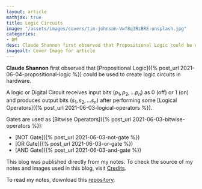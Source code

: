```yaml
---
layout: article
mathjax: true
title: Logic Circuits
image: "/assets/images/covers/tim-johnson-Vwf8q3RzBRE-unsplash.jpg"
categories:
- DM
desc: Claude Shannon first observed that Propositional Logic could be used to create logic circuits in hardware. 
imagealt: Cover Image for article
---
```


<b>Claude Shannon</b> first observed that [Propositional Logic]({% post_url 2021-06-04-propositional-logic %}) could be used to create logic circuits in hardware.

A logic or Digital Circuit receives input bits ($p_1, p_2, \dots p_n$) as 0 (off) or 1 (on) and produces output bits ($s_1, s_2, \dots s_n$) after performing some [Logical Operators]({% post_url 2021-06-03-logical-operators %}).

























































































































































































































































































































































































































Gates are used as [Bitwise Operators]({% post_url 2021-06-03-bitwise-operators %}):
- [NOT Gate]({% post_url 2021-06-03-not-gate %})
- [OR Gate]({% post_url 2021-06-03-or-gate %})
- [AND Gate]({% post_url 2021-06-03-and-gate %})

This blog was published directly from my notes.
To check the source of my notes and images used in this blog, visit <a href="/credits.html" target="_blank">Credits</a>.

To read my notes, download this <a href="https://github.com/bovem/CS" target="blank">repository</a>.